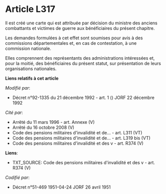 # Article L317

Il est créé une carte qui est attribuée par décision du ministre des anciens combattants et victimes de guerre aux
bénéficiaires du présent chapitre.

Les demandes formulées à cet effet sont soumises pour avis à des commissions départementales et, en cas de contestation, à
une commission nationale.

Elles comprennent des représentants des administrations intéressées et, pour la moitié, des bénéficiaires du présent statut,
sur présentation de leurs organisations nationales.

**Liens relatifs à cet article**

_Modifié par_:

  - Décret n°92-1335 du 21 décembre 1992 - art. 1 () JORF 22 décembre 1992

_Cité par_:

  - Arrêté du 11 mars 1996 - art. Annexe (V)
  - Arrêté du 16 octobre 2008 (V)
  - Code des pensions militaires d'invalidité et de... - art. L311 (VT)
  - Code des pensions militaires d'invalidité et de... - art. L319 bis (VT)
  - Code des pensions militaires d'invalidité et des v - art. R374 (V)

**Liens**:

  - TXT_SOURCE: Code des pensions militaires d'invalidité et des v - art. R374 (V)

_Codifié par_:

  - Décret n°51-469 1951-04-24 JORF 26 avril 1951
